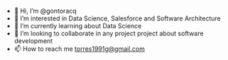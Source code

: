 - 👋 Hi, I’m @gontoracq
- 👀 I’m interested in Data Science, Salesforce and Software Architecture
- 🌱 I’m currently learning about Data Science
- 💞️ I’m looking to collaborate in any project project about software development
- 📫 How to reach me torres1991g@gmail.com

<!---
gontoracq/gontoracq is a ✨ special ✨ repository because its `README.md` (this file) appears on your GitHub profile.
You can click the Preview link to take a look at your changes.
--->
